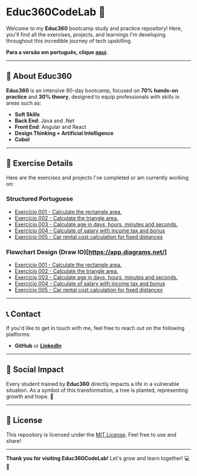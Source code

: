 # Educ360CodeLab 🚀

Welcome to my **Educ360** bootcamp study and practice repository! Here, you'll find all the exercises, projects, and learnings I'm developing throughout this incredible journey of tech upskilling.

**Para a versão em português, clique [aqui](https://github.com/fmarqueseti/Educ360CodeLab/blob/main/README_BR.md).**

---

## 📝 **About Educ360**
**Educ360** is an intensive 90-day bootcamp, focused on **70% hands-on practice** and **30% theory**, designed to equip professionals with skills in areas such as:
- **Soft Skills**
- **Back End**: Java and .Net
- **Front End**: Angular and React
- **Design Thinking + Artificial Intelligence**
- **Cobol**

---

## 📂 **Exercise Details**
Here are the exercises and projects I've completed or am currently working on:

### Structured Portuguese
- [Exercício 001 - Calculate the rectangle area.](https://github.com/fmarqueseti/CobolDB2CodeLab/blob/main/por/exerc001.por)
- [Exercício 002 - Calculate the triangle area.](https://github.com/fmarqueseti/CobolDB2CodeLab/blob/main/por/exerc002.por)
- [Exercício 003 - Calculate age in days, hours, minutes and seconds.](https://github.com/fmarqueseti/CobolDB2CodeLab/blob/main/por/exerc003.por)
- [Exercício 004 - Calculate of salary with income tax and bonus](https://github.com/fmarqueseti/CobolDB2CodeLab/blob/main/por/exerc004.por)
- [Exercício 005 - Car rental cost calculation for fixed distances](https://github.com/fmarqueseti/CobolDB2CodeLab/blob/main/por/exerc005.por)

### Flowchart Design (Draw IO)[https://app.diagrams.net/]
- [Exercício 001 - Calculate the rectangle area.](https://github.com/fmarqueseti/CobolDB2CodeLab/blob/main/dia/exerc001.drawio)
- [Exercício 002 - Calculate the triangle area.](https://github.com/fmarqueseti/CobolDB2CodeLab/blob/main/dia/exerc002.drawio)
- [Exercício 003 - Calculate age in days, hours, minutes and seconds.](https://github.com/fmarqueseti/CobolDB2CodeLab/blob/main/dia/exerc003.drawio)
- [Exercício 004 - Calculate of salary with income tax and bonus](https://github.com/fmarqueseti/CobolDB2CodeLab/blob/main/dia/exerc004.drawio)
- [Exercício 005 - Car rental cost calculation for fixed distances](https://github.com/fmarqueseti/CobolDB2CodeLab/blob/main/dia/exerc005.drawio)

---

## 📞 **Contact**
If you'd like to get in touch with me, feel free to reach out on the following platforms:

- **GitHub** or [**LinkedIn**](https://www.linkedin.com/in/fmrqs/)

---

## 🌱 **Social Impact**
Every student trained by **Educ360** directly impacts a life in a vulnerable situation. As a symbol of this transformation, a tree is planted, representing growth and hope. 🌳

---

## 📜 **License**
This repository is licensed under the [MIT License](/LICENSE). Feel free to use and share!

---

**Thank you for visiting Educ360CodeLab!** Let's grow and learn together! 💻🚀